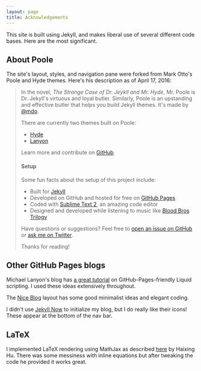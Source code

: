 ```yaml
---
layout: page
title: Acknowledgements
---
```


This site is built using Jekyll, and makes liberal use of several different code bases. Here are the most significant.

## About Poole

The site's layout, styles, and navigation pane were forked from Mark Otto's Poole and Hyde themes. Here's his description as of April 17, 2016:

> In the novel, *The Strange Case of Dr. Jeykll and Mr. Hyde*, Mr. Poole is Dr. Jekyll's virtuous and loyal butler. Similarly, Poole is an upstanding and effective butler that helps you build Jekyll themes. It's made by [@mdo](https://twitter.com/mdo).
> 
> There are currently two themes built on Poole:
> 
> * [Hyde](http://hyde.getpoole.com)
> * [Lanyon](http://lanyon.getpoole.com)
> 
> Learn more and contribute on [GitHub](https://github.com/poole).
> 
> #### Setup
> 
> Some fun facts about the setup of this project include:
> 
> * Built for [Jekyll](http://jekyllrb.com)
> * Developed on GitHub and hosted for free on [GitHub Pages](https://pages.github.com)
> * Coded with [Sublime Text 2](http://sublimetext.com), an amazing code editor
> * Designed and developed while listening to music like [Blood Bros Trilogy](https://soundcloud.com/maddecent/sets/blood-bros-series)
> 
> Have questions or suggestions? Feel free to [open an issue on GitHub](https://github.com/poole/issues/new) or [ask me on Twitter](https://twitter.com/mdo).
> 
> Thanks for reading!

## Other GitHub Pages blogs

Michael Lanyon's blog has [a great tutorial](https://blog.lanyonm.org/articles/2013/11/21/alphabetize-jekyll-page-tags-pure-liquid.html) on GitHub-Pages-friendly Liquid scripting. I used these ideas extensively throughout.

The [Nice Blog](http://benjaminblog.ml/Nice_Blog/) layout has some good minimalist ideas and elegant coding.

I didn't use [Jekyll Now](http://www.jekyllnow.com/) to initialize my blog, but I do really like their icons! These appear at the bottom of the nav bar.

## LaTeX

I implemented LaTeX rendering using MathJax as described [here](http://haixing-hu.github.io/programming/2013/09/20/how-to-use-mathjax-in-jekyll-generated-github-pages/) by Haixing Hu. There was some messiness with inline equations but after tweaking the code he provided it works great.